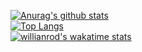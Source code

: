 [![Anurag's github stats](https://github-readme-stats-izh7piylk.vercel.app/api?username=sddai&hide=prs,contribs&show_icons=true&bg_color=DEG,E66345,A65481&title_color=FFFFFF)]()
<br>
[![Top Langs](https://github-readme-stats-izh7piylk.vercel.app/api/top-langs/?username=sddai&langs_count=8)]()
<br>
[![willianrod's wakatime stats](https://github-readme-stats-izh7piylk.vercel.app/api/wakatime?username=sddai&hide_title=false&hide_progress=false)]()
<!--
**sddai/sddai** is a ✨ _special_ ✨ repository because its `README.md` (this file) appears on your GitHub profile.

Here are some ideas to get you started:

- 🔭 I’m currently working on ...
- 🌱 I’m currently learning ...
- 👯 I’m looking to collaborate on ...
- 🤔 I’m looking for help with ...
- 💬 Ask me about ...
- 📫 How to reach me: ...
- 😄 Pronouns: ...
- ⚡ Fun fact: ...
-->
